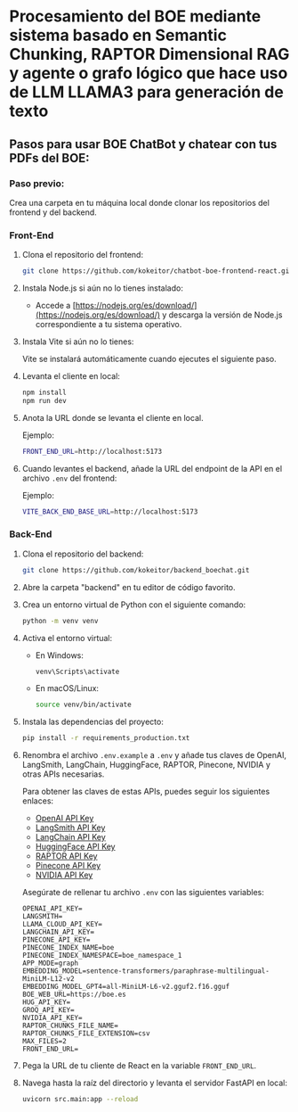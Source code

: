 # Procesamiento del BOE mediante sistema basado en Semantic Chunking, RAPTOR Dimensional RAG y agente o grafo lógico que hace uso de LLM LLAMA3 para generación de texto

## Pasos para usar BOE ChatBot y chatear con tus PDFs del BOE:

### Paso previo: 
Crea una carpeta en tu máquina local donde clonar los repositorios del frontend y del backend.

### Front-End

1. Clona el repositorio del frontend:

   ```sh
   git clone https://github.com/kokeitor/chatbot-boe-frontend-react.git
   ```

2. Instala Node.js si aún no lo tienes instalado:

   - Accede a [https://nodejs.org/es/download/](https://nodejs.org/es/download/) y descarga la versión de Node.js correspondiente a tu sistema operativo.

3. Instala Vite si aún no lo tienes:

   Vite se instalará automáticamente cuando ejecutes el siguiente paso.

4. Levanta el cliente en local:

   ```sh
   npm install
   npm run dev
   ```

5. Anota la URL donde se levanta el cliente en local.

   Ejemplo: 
   ```sh
   FRONT_END_URL=http://localhost:5173
   ```

6. Cuando levantes el backend, añade la URL del endpoint de la API en el archivo `.env` del frontend:

    Ejemplo:
   ```sh
   VITE_BACK_END_BASE_URL=http://localhost:5173
   ```

### Back-End

1. Clona el repositorio del backend:

   ```sh
   git clone https://github.com/kokeitor/backend_boechat.git
   ```

2. Abre la carpeta "backend" en tu editor de código favorito.

3. Crea un entorno virtual de Python con el siguiente comando:

   ```sh
   python -m venv venv
   ```

4. Activa el entorno virtual:

   - En Windows:
     ```sh
     venv\Scripts\activate
     ```
   - En macOS/Linux:
     ```sh
     source venv/bin/activate
     ```

5. Instala las dependencias del proyecto:

   ```sh
   pip install -r requirements_production.txt
   ```

6. Renombra el archivo `.env.example` a `.env` y añade tus claves de OpenAI, LangSmith, LangChain, HuggingFace, RAPTOR, Pinecone, NVIDIA y otras APIs necesarias.

   Para obtener las claves de estas APIs, puedes seguir los siguientes enlaces:

   - [OpenAI API Key](https://platform.openai.com/account/api-keys)
   - [LangSmith API Key](https://platform.langchain.com/account/api-keys)
   - [LangChain API Key](https://platform.langchain.com/account/api-keys)
   - [HuggingFace API Key](https://huggingface.co/settings/tokens)
   - [RAPTOR API Key](https://raptor.ai/api-keys)
   - [Pinecone API Key](https://app.pinecone.io/organizations/my-organization/keys)
   - [NVIDIA API Key](https://developer.nvidia.com/)

   Asegúrate de rellenar tu archivo `.env` con las siguientes variables:

   ```env
   OPENAI_API_KEY=
   LANGSMITH=
   LLAMA_CLOUD_API_KEY=
   LANGCHAIN_API_KEY=
   PINECONE_API_KEY=
   PINECONE_INDEX_NAME=boe
   PINECONE_INDEX_NAMESPACE=boe_namespace_1
   APP_MODE=graph
   EMBEDDING_MODEL=sentence-transformers/paraphrase-multilingual-MiniLM-L12-v2
   EMBEDDING_MODEL_GPT4=all‑MiniLM‑L6‑v2.gguf2.f16.gguf
   BOE_WEB_URL=https://boe.es
   HUG_API_KEY=
   GROQ_API_KEY=
   NVIDIA_API_KEY=
   RAPTOR_CHUNKS_FILE_NAME=
   RAPTOR_CHUNKS_FILE_EXTENSION=csv
   MAX_FILES=2
   FRONT_END_URL=
   ```

7. Pega la URL de tu cliente de React en la variable `FRONT_END_URL`.

8. Navega hasta la raíz del directorio y levanta el servidor FastAPI en local:

   ```sh
   uvicorn src.main:app --reload
   ```
